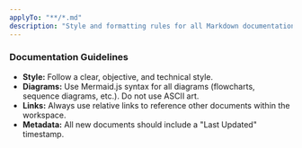 ```yaml
---
applyTo: "**/*.md"
description: "Style and formatting rules for all Markdown documentation in this project."
---
```


### Documentation Guidelines

-   **Style:** Follow a clear, objective, and technical style.
-   **Diagrams:** Use Mermaid.js syntax for all diagrams (flowcharts, sequence diagrams, etc.). Do not use ASCII art.
-   **Links:** Always use relative links to reference other documents within the workspace.
-   **Metadata:** All new documents should include a "Last Updated" timestamp.
